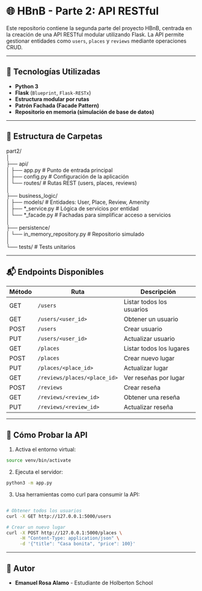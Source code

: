 # 🌐 HBnB - Parte 2: API RESTful

Este repositorio contiene la segunda parte del proyecto HBnB, centrada en la creación de una API RESTful modular utilizando Flask. La API permite gestionar entidades como `users`, `places` y `reviews` mediante operaciones CRUD.

---

## 📌 Tecnologías Utilizadas

- **Python 3**
- **Flask** (`Blueprint`, `Flask-RESTx`)
- **Estructura modular por rutas**
- **Patrón Fachada (Facade Pattern)**
- **Repositorio en memoria (simulación de base de datos)**

---

## 📁 Estructura de Carpetas

part2/
<br>
│
<br>
├── api/
<br>
│ ├── app.py # Punto de entrada principal
<br>
│ ├── config.py # Configuración de la aplicación
<br>
│ └── routes/ # Rutas REST (users, places, reviews)
<br>
│
<br>
├── business_logic/
<br>
│ ├── models/ # Entidades: User, Place, Review, Amenity
<br>
│ ├── *_service.py # Lógica de servicios por entidad
<br>
│ └── *_facade.py # Fachadas para simplificar acceso a servicios
<br>
│
<br>
├── persistence/
<br>
│ └── in_memory_repository.py # Repositorio simulado
<br>
│
<br>
└── tests/ # Tests unitarios
<br>

---

## 📬 Endpoints Disponibles

| Método | Ruta                         | Descripción                |
|--------|------------------------------|----------------------------|
| GET    | `/users`                     | Listar todos los usuarios  |
| GET    | `/users/<user_id>`           | Obtener un usuario         |
| POST   | `/users`                     | Crear usuario              |
| PUT    | `/users/<user_id>`           | Actualizar usuario         |
| GET    | `/places`                    | Listar todos los lugares   |
| POST   | `/places`                    | Crear nuevo lugar          |
| PUT    | `/places/<place_id>`         | Actualizar lugar           |
| GET    | `/reviews/places/<place_id>` | Ver reseñas por lugar      |
| POST   | `/reviews`                   | Crear reseña               |
| GET    | `/reviews/<review_id>`       | Obtener una reseña         |
| PUT    | `/reviews/<review_id>`       | Actualizar reseña          |

---

## 🧪 Cómo Probar la API

1. Activa el entorno virtual:
```bash
source venv/bin/activate
```

2. Ejecuta el servidor:
```bash
python3 -m app.py
```

3. Usa herramientas como curl para consumir la API:
```bash

# Obtener todos los usuarios
curl -X GET http://127.0.0.1:5000/users

# Crear un nuevo lugar
curl -X POST http://127.0.0.1:5000/places \
     -H "Content-Type: application/json" \
     -d '{"title": "Casa bonita", "price": 100}'
```

---

## 👤 Autor
- **Emanuel Rosa Alamo** - Estudiante de Holberton School